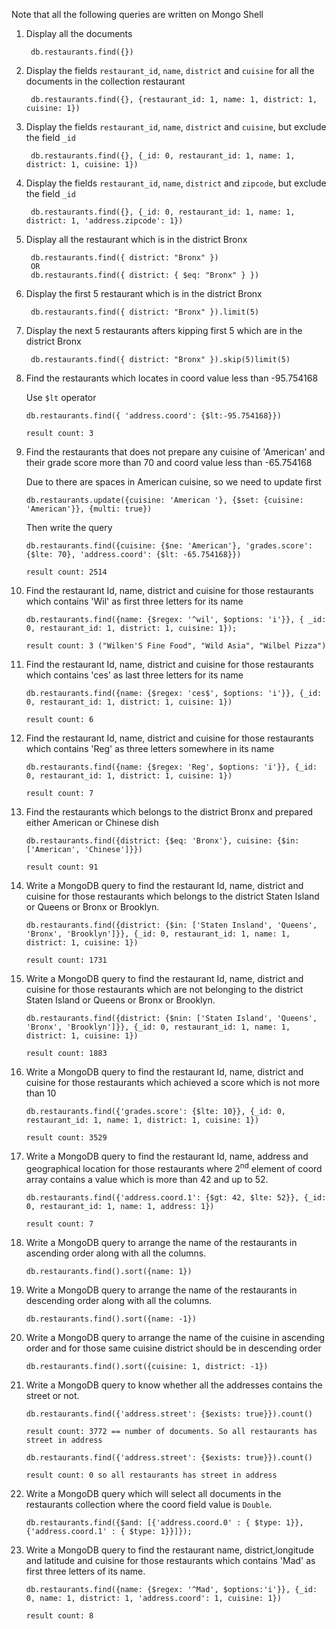 Note that all the following queries are written on Mongo Shell

1. Display all the documents

		db.restaurants.find({})
2. Display the fields `restaurant_id`, `name`, `district` and `cuisine` for all the documents in the collection restaurant
   
		db.restaurants.find({}, {restaurant_id: 1, name: 1, district: 1, cuisine: 1})
3. Display the fields `restaurant_id`, `name`, `district` and `cuisine`, but exclude the field `_id`
   
		db.restaurants.find({}, {_id: 0, restaurant_id: 1, name: 1, district: 1, cuisine: 1})
4. Display the fields `restaurant_id`, `name`, `district` and `zipcode`, but exclude the field `_id`

		db.restaurants.find({}, {_id: 0, restaurant_id: 1, name: 1, district: 1, 'address.zipcode': 1})
5. Display all the restaurant which is in the district Bronx
	
		db.restaurants.find({ district: "Bronx" })
		OR
		db.restaurants.find({ district: { $eq: "Bronx" } })

6. Display the first 5 restaurant which is in the district Bronx

		db.restaurants.find({ district: "Bronx" }).limit(5)
7. Display the next 5 restaurants afters kipping first 5 which are in the district Bronx
		
		db.restaurants.find({ district: "Bronx" }).skip(5)limit(5)
8. Find the restaurants which locates in coord value less than -95.754168
   
   Use `$lt` operator
   	
	   db.restaurants.find({ 'address.coord': {$lt:-95.754168}})

	   result count: 3
9.  Find the restaurants that does not prepare any cuisine of 'American' and their grade score more than 70 and coord value less than -65.754168
    
	Due to there are spaces in American cuisine, so we need to update first
	
		db.restaurants.update({cuisine: 'American '}, {$set: {cuisine: 'American'}}, {multi: true})
	Then write the query
		
		db.restaurants.find({cuisine: {$ne: 'American'}, 'grades.score': {$lte: 70}, 'address.coord': {$lt: -65.754168}})
		
		result count: 2514
10. Find the restaurant Id, name, district and cuisine for those restaurants which contains 'Wil' as first three letters for its name
	
		db.restaurants.find({name: {$regex: '^wil', $options: 'i'}}, { _id: 0, restaurant_id: 1, district: 1, cuisine: 1});

		result count: 3 ("Wilken'S Fine Food", "Wild Asia", "Wilbel Pizza")
11. Find the restaurant Id, name, district and cuisine for those restaurants which contains 'ces' as last three letters for its name
    
		db.restaurants.find({name: {$regex: 'ces$', $options: 'i'}}, {_id: 0, restaurant_id: 1, district: 1, cuisine: 1})

		result count: 6
12. Find the restaurant Id, name, district and cuisine for those restaurants which contains 'Reg' as three letters somewhere in its name
    
		db.restaurants.find({name: {$regex: 'Reg', $options: 'i'}}, {_id: 0, restaurant_id: 1, district: 1, cuisine: 1})

		result count: 7
13. Find the restaurants which belongs to the district Bronx and prepared either American or Chinese dish
	
		db.restaurants.find({district: {$eq: 'Bronx'}, cuisine: {$in: ['American', 'Chinese']}})

		result count: 91
14. Write a MongoDB query to find the restaurant Id, name, district and cuisine for those restaurants which belongs to the district Staten Island or Queens or Bronx or Brooklyn.
    
		db.restaurants.find({district: {$in: ['Staten Insland', 'Queens', 'Bronx', 'Brooklyn']}}, {_id: 0, restaurant_id: 1, name: 1, district: 1, cuisine: 1})

		result count: 1731
15. Write a MongoDB query to find the restaurant Id, name, district and cuisine for those restaurants which are not belonging to the district Staten Island or Queens or Bronx or Brooklyn.

		db.restaurants.find({district: {$nin: ['Staten Island', 'Queens', 'Bronx', 'Brooklyn']}}, {_id: 0, restaurant_id: 1, name: 1, district: 1, cuisine: 1})

		result count: 1883

16. Write a MongoDB query to find the restaurant Id, name, district and cuisine for those restaurants which achieved a score which is not more than 10
    
		db.restaurants.find({'grades.score': {$lte: 10}}, {_id: 0, restaurant_id: 1, name: 1, district: 1, cuisine: 1})

		result count: 3529
17. Write a MongoDB query to find the restaurant Id, name, address and geographical location for those restaurants where 2<sup>nd</sup> element of coord array contains a value which is more than 42 and up to 52.
    
		db.restaurants.find({'address.coord.1': {$gt: 42, $lte: 52}}, {_id: 0, restaurant_id: 1, name: 1, address: 1})
		
		result count: 7
18. Write a MongoDB query to arrange the name of the restaurants in ascending order along with all the columns.
    
		db.restaurants.find().sort({name: 1})
19. Write a MongoDB query to arrange the name of the restaurants in descending order along with all the columns.
		
		db.restaurants.find().sort({name: -1})
20. Write a MongoDB query to arrange the name of the cuisine in ascending order and for those same cuisine district should be in descending order

		db.restaurants.find().sort({cuisine: 1, district: -1})
21. Write a MongoDB query to know whether all the addresses contains the street or not.
    
		db.restaurants.find({'address.street': {$exists: true}}).count()
		
		result count: 3772 == number of documents. So all restaurants has street in address

		db.restaurants.find({'address.street': {$exists: true}}).count()

		result count: 0 so all restaurants has street in address
22. Write a MongoDB query which will select all documents in the restaurants collection where the coord field value is `Double`.
    
		db.restaurants.find({$and: [{'address.coord.0' : { $type: 1}}, {'address.coord.1' : { $type: 1}}]});
23. Write a MongoDB query to find the restaurant name, district,longitude and latitude and cuisine for those restaurants which contains 'Mad' as first three letters of its name.
    
		db.restaurants.find({name: {$regex: '^Mad', $options:'i'}}, {_id: 0, name: 1, district: 1, 'address.coord': 1, cuisine: 1})

		result count: 8